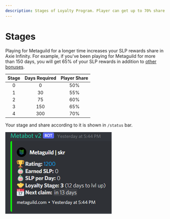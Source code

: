 ```yaml
---
description: Stages of Loyalty Program. Player can get up to 70% share.
---
```


# Stages

Playing for Metaguild for a longer time increases your SLP rewards share in Axie Infinity. For example, if you've been playing for Metaguild for more than 150 days, you will get 65% of your SLP rewards in addition to [other bonuses](https://metabot.metaguild.com/bonuses/).

| Stage | Days Required | Player Share |
| :---: | :-----------: | :----------: |
|   0   |       0       |      50%     |
|   1   |       30      |      55%     |
|   2   |       75      |      60%     |
|   3   |      150      |      65%     |
|   4   |      300      |      70%     |

Your stage and share according to it is shown in `/status` bar.                         &#x20;

![/status response](<../.gitbook/assets/image (2) (1).png>)
